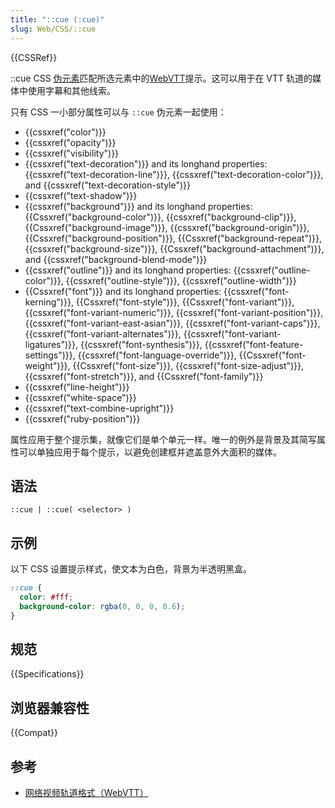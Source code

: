 ```yaml
---
title: "::cue (:cue)"
slug: Web/CSS/::cue
---
```


{{CSSRef}}

::cue CSS [伪元素](/zh-CN/docs/Web/CSS/Pseudo-elements)匹配所选元素中的[WebVTT](/zh-CN/docs/Web/API/WebVTT_API)提示。这可以用于在 VTT 轨道的媒体中使用字幕和其他线索。

只有 CSS 一小部分属性可以与 `::cue` 伪元素一起使用：

- {{cssxref("color")}}
- {{cssxref("opacity")}}
- {{cssxref("visibility")}}
- {{cssxref("text-decoration")}} and its longhand properties: {{cssxref("text-decoration-line")}}, {{cssxref("text-decoration-color")}}, and {{cssxref("text-decoration-style")}}
- {{cssxref("text-shadow")}}
- {{cssxref("background")}} and its longhand properties: {{Cssxref("background-color")}}, {{cssxref("background-clip")}}, {{Cssxref("background-image")}}, {{cssxref("background-origin")}}, {{Cssxref("background-position")}}, {{Cssxref("background-repeat")}}, {{cssxref("background-size")}}, {{Cssxref("background-attachment")}}, and {{cssxref("background-blend-mode")}}
- {{cssxref("outline")}} and its longhand properties: {{cssxref("outline-color")}}, {{cssxref("outline-style")}}, {{cssxref("outline-width")}}
- {{Cssxref("font")}} and its longhand properties: {{cssxref("font-kerning")}}, {{Cssxref("font-style")}}, {{Cssxref("font-variant")}}, {{cssxref("font-variant-numeric")}}, {{cssxref("font-variant-position")}}, {{cssxref("font-variant-east-asian")}}, {{cssxref("font-variant-caps")}}, {{cssxref("font-variant-alternates")}}, {{cssxref("font-variant-ligatures")}}, {{cssxref("font-synthesis")}}, {{cssxref("font-feature-settings")}}, {{cssxref("font-language-override")}}, {{Cssxref("font-weight")}}, {{Cssxref("font-size")}}, {{cssxref("font-size-adjust")}}, {{cssxref("font-stretch")}}, and {{Cssxref("font-family")}}
- {{cssxref("line-height")}}
- {{cssxref("white-space")}}
- {{cssxref("text-combine-upright")}}
- {{cssxref("ruby-position")}}

属性应用于整个提示集，就像它们是单个单元一样。唯一的例外是背景及其简写属性可以单独应用于每个提示，以避免创建框并遮盖意外大面积的媒体。

## 语法

```
::cue | ::cue( <selector> )
```

## 示例

以下 CSS 设置提示样式，使文本为白色，背景为半透明黑盒。

```css
::cue {
  color: #fff;
  background-color: rgba(0, 0, 0, 0.6);
}
```

## 规范

{{Specifications}}

## 浏览器兼容性

{{Compat}}

## 参考

- [网络视频轨道格式（WebVTT）](/zh-CN/docs/Web/API/WebVTT_API)
